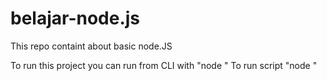 # belajar-node.js
This repo containt about basic node.JS

To run this project you can run from CLI with "node <namejsfile>"
To run script "node <scriptname>"
